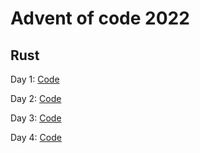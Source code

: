 # Advent of code 2022
## Rust

Day 1: [Code](https://github.com/Angel-Tornero/advent-of-code-2022/blob/main/1/src/main.rs)

Day 2: [Code](https://github.com/Angel-Tornero/advent-of-code-2022/blob/main/2/src/main.rs)

Day 3: [Code](https://github.com/Angel-Tornero/advent-of-code-2022/blob/main/3/src/main.rs)

Day 4: [Code](https://github.com/Angel-Tornero/advent-of-code-2022/blob/main/4/src/main.rs)
